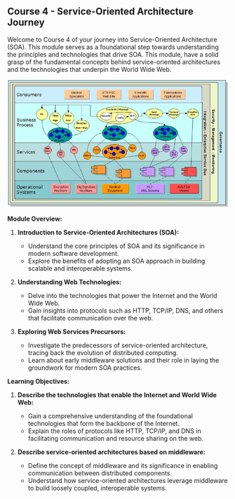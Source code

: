 ## Course 4 - Service-Oriented Architecture Journey

Welcome to Course 4 of your journey into Service-Oriented Architecture (SOA). This module serves as a foundational step towards understanding the principles and technologies that drive SOA. This module, have a solid grasp of the fundamental concepts behind service-oriented architectures and the technologies that underpin the World Wide Web.

![SOA-Diagram](SOA-diagram.png)

**Module Overview:**

1. **Introduction to Service-Oriented Architectures (SOA):**

   - Understand the core principles of SOA and its significance in modern software development.
   - Explore the benefits of adopting an SOA approach in building scalable and interoperable systems.

2. **Understanding Web Technologies:**

   - Delve into the technologies that power the Internet and the World Wide Web.
   - Gain insights into protocols such as HTTP, TCP/IP, DNS, and others that facilitate communication over the web.

3. **Exploring Web Services Precursors:**
   - Investigate the predecessors of service-oriented architecture, tracing back the evolution of distributed computing.
   - Learn about early middleware solutions and their role in laying the groundwork for modern SOA practices.

**Learning Objectives:**

1. **Describe the technologies that enable the Internet and World Wide Web:**

   - Gain a comprehensive understanding of the foundational technologies that form the backbone of the Internet.
   - Explain the roles of protocols like HTTP, TCP/IP, and DNS in facilitating communication and resource sharing on the web.

2. **Describe service-oriented architectures based on middleware:**
   - Define the concept of middleware and its significance in enabling communication between distributed components.
   - Understand how service-oriented architectures leverage middleware to build loosely coupled, interoperable systems.
